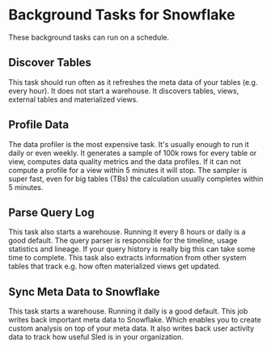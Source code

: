 # Background Tasks for Snowflake

These background tasks can run on a schedule.

## Discover Tables

This task should run often as it refreshes the meta data of your tables (e.g. every hour). It does not start a warehouse. It discovers tables, views, external tables and materialized views.

## Profile Data

The data profiler is the most expensive task. It's usually enough to run it daily or even weekly. It generates a sample of 100k rows for every table or view, computes data quality metrics and the data profiles. If it can not compute a profile for a view within 5 minutes it will stop. The sampler is super fast, even for big tables (TBs) the calculation usually completes within 5 minutes.

## Parse Query Log

This task also starts a warehouse. Running it every 8 hours or daily is a good default. The query parser is responsible for the timeline, usage statistics and lineage. If your query history is really big this can take some time to complete. This task also extracts information from other system tables that track e.g. how often materialized views get updated.&#x20;

## Sync Meta Data to Snowflake

This task starts a warehouse. Running it daily is a good default. This job writes back important meta data to Snowflake. Which enables you to create custom analysis on top of your meta data. It also writes back user activity data to track how useful Sled is in your organization.&#x20;
